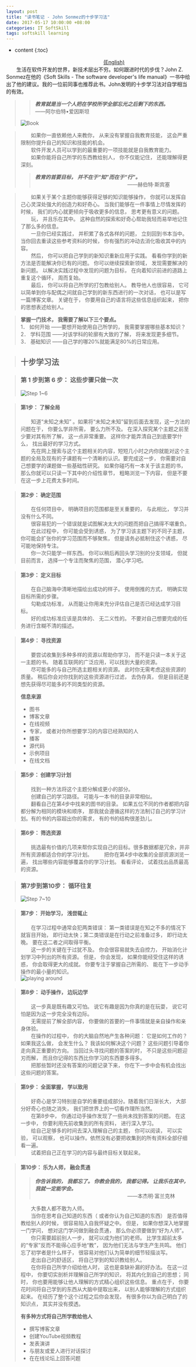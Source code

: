 ```yaml
---
layout: post
title: "读书笔记 - John Sonmez的十步学习法"
date: 2017-05-17 10:00:00 +08:00
categories: IT SoftSkill
tags: softskill learning
---
```


* content
{:toc}

　　　　　　　　　　　　　　　　　　　[(English)](http://eastmanjian.cn/blog/2017/05/17/softskill-ten-steps-learning-approach/)  
　　生活在软件开发的世界，新技术层出不穷。如何跟进时代的步伐？John Z. Sonmez在他的《Soft Skills - The software developer's life manual》一书中给出了他的建议。我的一位前同事也推荐此书。John发明的十步学习法对自学相当的有效。

>> ***教育就是当一个人把在学校所学全部忘光之后剩下的东西。***
>> 　　　　　　　　　　　　　　　　　　——阿尔伯特•爱因斯坦
>
> ![Book](http://eastmanjian.cn/resources/img/10step_learning/sw_softskill_book.png)




> 　　如果你一直依赖他人来教你， 从来没有掌握自我教育技能， 这会严重限制你提升自己的知识和技能的机会。  
> 　　软件开发人员可以学到的最重要的一项技能就是自我教育能力。  
> 　　如果你能将自己所学的东西教给别人， 你不仅能记住， 还能理解得更深刻。 
>> ***教育的首要目标， 并不在于“知”而在于“行”。***  
>> 　　　　　　　　　　　　　　　　　　——赫伯特·斯宾塞  

> 　　如果关于某个主题你能够获得足够的知识能够操作， 你就可以发挥自己心灵深处强大的创造力和好奇心。 当我们能够在一件事情上尽情发挥的时候， 我们的内心就更倾向于吸收更多的信息， 思考更有意义的问题。  
> 　　玩， 并且乐在其中。 这种自然的探索和好奇心帮助我轻而易举地记住了那么多的信息。  
> 　　一旦你已经实践过， 并积累了各式各样的问题， 立刻回到书本当中。 当你回去重读这些参考资料的时候， 你有强烈的冲动去消化吸收其中的内容。   
> 　　然后， 你可以把自己学到的新知识重新应用于实践。 看看你学到的新方法是否能解决你已有的问题。 你可以继续探索新领域， 发现需要解决的新问题。 以解决实践过程中发现的问题为目标， 在向着知识前进的道路上重复这个循环， 周而复始。  
> 　　最后， 你可以将自己所学的打包教给别人。 教导他人也很容易， 它可以简单到你与配偶之间就自己学到的新东西进行的一次对话， 也可以是写一篇博客文章。 关键在于， 你要用自己的语言将这些信息组织起来， 把你的思想表述给别人。  

> **掌握一门技术， 我需要了解以下三个要点。**  
> 1． 如何开始 ——要想开始使用自己所学的， 我需要掌握哪些基本知识？  
> 2． 学科范围 ——对该学科的轮廓有大致的了解， 将来发现更多细节。  
> 3． 基础知识 ——自己学的哪20%就能满足80%的日常应用。

> ## 十步学习法

> ### 第 1 步到第 6 步： 这些步骤只做一次  
> ![Step 1~6](http://eastmanjian.cn/resources/img/10step_learning/step_1-6_en.png)

> #### 第1步： 了解全局  
> 　　知道“未知之未知” 。如果将“未知之未知”留到后面去发现，这一方法的问题在于， 你要么学非所需， 要么力所不及。 在深入探究某个主题之前至少要对其有所了解， 这一点非常重要。 这样你才能弄清自己到底要学什么， 找出最好的学习方式。  
> 　　先在网上搜索与这个主题相关的内容，短短几小时之内你就能对这个主题的全局及现有的子课题有一个清晰的认识。要完成这一步， 你需要对自己想要学的课题做一些基础性研究。 如果你碰巧有一本关于该主题的书， 那么你就可以只读一下其中的介绍性章节， 粗略浏览一下内容， 但是不要在这一步上花费太多时间。  

> #### 第2步： 确定范围  
> 　　在任何项目中， 明确项目的范围都是至关重要的， 与此相比， 学习并没有什么不同。  
> 　　很容易犯的一个错误就是试图解决太大的问题而把自己搞得不堪重负。   
> 　　在此过程中， 你可能会受到诱惑， 为了学习该主题下的不同子主题， 你可能会扩张你的学习范围而不够聚焦， 但是请务必抵制住这个诱惑， 尽可能地保持专注。   
> 　　你一次只能学一样东西。 你可以稍后再回头学习别的分支领域， 但就目前而言， 选择一个专注而聚焦的范围， 潜心学习吧。

> #### 第3步： 定义目标  
> 　　在自己脑海中清晰地描绘出成功的样子。 使用倒推的方式， 明确实现目标所需的步骤。  
> 　　勾勒成功标准， 从而能让你用来充分评估自己是否已经达成学习目标。  
> 　　好的成功标准应该是具体的、 无二义性的。 不要对自己想要完成的任务进行含糊不清的描述。 

> #### 第4步： 寻找资源  
> 　　要尝试收集到多种多样的资源以帮助你学习， 而不是只读一本关于这一主题的书。 随着互联网的广泛应用，可以找到大量的资源。  
> 　　尽可能多的与自己所选主题相关的资源。 此时你无需考虑这些资源的质量。 稍后你会对你找到的这些资源进行过滤， 去伪存真， 但是目前还是想先获得尽可能多的不同类型的资源。  
>  
> **信息来源**  
> * 图书  
> * 博客文章  
> * 在线视频  
> * 专家， 或者对你所想要学习的内容已经熟知的人  
> * 播客  
> * 源代码  
> * 示例项目  
> * 在线文档  

> #### 第5步： 创建学习计划  
> 　　找到一种方法将这个主题分解成更小的部分。   
> 　　创建自己的学习路径。 可能与一本书的目录非常相似。  
> 　　翻看自己在第4步中找来的图书的目录。 如果五位不同的作者都把内容都分解为相同的模块和顺序， 那我就会遵循这样的方法制订自己的学习计划。有的书的内容超出你的需求， 有的书的结构很差劲儿。  

> #### 第6步： 筛选资源  
> 　　挑选最有价值的几项来帮你实现自己的目标。很多数据都是冗余，并非所有资源都适合你的学习计划。
> 　　把你在第4步中收集的全部资源浏览一遍， 找出哪些内容能够覆盖你的学习计划。 看看评论， 试着找出品质最高的资源。 

> ### 第7步到第10步： 循环往复  
> ![Step 7~10](http://eastmanjian.cn/resources/img/10step_learning/step_7-10_en.png)

> #### 第7步： 开始学习， 浅尝辄止  
> 　　在学习过程中通常会犯两类错误： 第一类错误是在知之不多的情况下就盲目开始， 即行动太快；第二类错误是在行动之前准备过多， 即行动太晚。 要在这二者之间取得平衡。  
> 　　这一步的关键在于过犹不及。 你会很容易就失去自控力， 开始消化计划学习中列出的所有资源。 但是， 你会发现， 如果你能经受住这样的诱惑， 你会取得更大的成就。 你要专注于掌握自己所需的、 能在下一步动手操作的最小量的知识。   
> ![playing around](http://eastmanjian.cn/resources/img/10step_learning/playing_around.png)

> #### 第8步： 动手操作， 边玩边学  
> 　　这一步真是既有趣又可怕。 说它有趣是因为你真的是在玩耍， 说它可怕是因为这一步完全没有边际。   
> 　　无需提前了解全部内容， 你要做的首要的一件事情就是亲自操作和亲身体验。  
> 　　在操作的过程中， 你的大脑自然地产生各种问题： 它是如何工作的？ 如果我这么做， 会发生什么？ 我该如何解决这个问题？ 这些问题引导着你走向真正重要的方向。 当回过头寻找问题的答案的时， 不只是这些问题迎刃而解， 而且你记得的东西比你学习的东西要多得多。  
> 　　把那些暂时还没有答案的问题记录下来， 你在下一步中会有机会找出这些问题的答案。  

> #### 第9步： 全面掌握， 学以致用  
> 　　好奇心是学习特别是自学的重要组成部分。随着我们日渐长大， 大部分好奇心也随之消失， 我们把世界上的一切看作理所当然。   
> 　　在第8步中， 你通过动手操作发现了一些尚未找到答案的问题。 在这一步中， 你要利用先前收集到的所有资料， 进行深入学习。  
> 　　给自己足够多的时间去深入理解自己的主题， 你可以阅读， 可以实验， 可以观察， 也可以操作。依然没有必要把收集到的所有资料全部仔细看一遍。  
> 　　试着把自己正在学习的内容与最终目标关联起来。  

> #### 第10步： 乐为人师， 融会贯通  
>> ***你告诉我的， 我都忘了。 你教会我的， 我都记得。 让我乐在其中， 我就一定能学会。***  
>> 　　　　　　　　　　　　　　　　　　——本杰明·富兰克林    
>
> 　　大多数人都不敢为人师。  
> 　　当你在思考自己知道的东西（ 或者你认为自己知道的东西） 是否值得教给别人的时候， 很容易陷入自我怀疑之中。 但是， 如果你想深入地掌握一门学问， 想对这门学问做到融会贯通， 那么你必须要做到“好为人师”。     
> 　　你只需要超前别人一步， 就可以成为他们的老师。 比学生超前太多的“专家”反而不能得心应手地“教”， 因为他们无法与学生产生共鸣。 他们忘了初学者是什么样子， 很容易对他们认为简单的细节轻描淡写。  
> 　　走出自己的舒适区， 将自己学到的知识教给别人。   
> 　　在你将自己所学介绍给他人时， 这也是查缺补漏的好办法。 在这一过程中， 你要切实剖析并理解自己所学的知识， 将其内化到自己的思想； 同时， 你也要用能够让他人理解的方式精心组织这些信息。 重点在于， 你要花时间将自己学到的东西从大脑中提取出来， 以别人能够理解的方式组织起来。 在经历了整个这个过程之后你会发现， 有很多你以为自己明白了的知识点， 其实并没有摸透。   
>  
> **有多种方式将自己所学教给他人**   
> * 撰写博客文章  
> * 创建YouTube视频教程  
> * 发表演讲  
> * 与朋友或爱人进行对话探讨  
> * 在在线论坛上回答问题  

